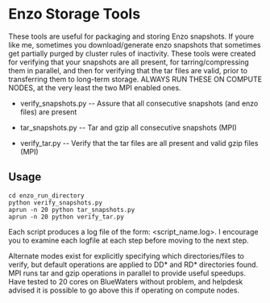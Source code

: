 # Enzo Storage Tools

These tools are useful for packaging and storing Enzo snapshots.  If youre like me,
sometimes you download/generate enzo snapshots that sometimes get partially purged
by cluster rules of inactivity.  These tools were created for verifying that your
snapshots are all present, for tarring/compressing them in parallel, and then for
verifying that the tar files are valid, prior to transferring them to long-term storage.
ALWAYS RUN THESE ON COMPUTE NODES, at the very least the two MPI enabled ones.

 * verify_snapshots.py -- Assure that all consecutive snapshots (and enzo files) are present

 * tar_snapshots.py -- Tar and gzip all consecutive snapshots (MPI)

 * verify_tar.py -- Verify that the tar files are all present and valid gzip files (MPI)

## Usage

```
cd enzo_run_directory
python verify_snapshots.py
aprun -n 20 python tar_snapshots.py
aprun -n 20 python verify_tar.py
```

Each script produces a log file of the form: <script_name.log>.  I encourage you
to examine each logfile at each step before moving to the next step.

Alternate modes exist for explicitly specifying which directories/files to verify, 
but default operations are applied to DD* and RD* directories found.  MPI runs
tar and gzip operations in parallel to provide useful speedups.  Have tested to 20 
cores on BlueWaters without problem, and helpdesk advised it is possible to go above
this if operating on compute nodes.  
